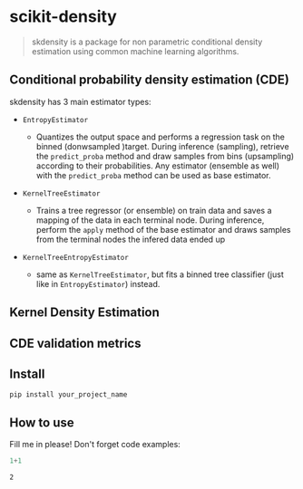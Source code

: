 # scikit-density
> skdensity is a package for non parametric conditional density estimation using common machine learning algorithms.


## Conditional probability density estimation (CDE)

skdensity has 3 main estimator types:

- `EntropyEstimator`
    - Quantizes the output space and performs a regression task on the binned (donwsampled )target. During inference (sampling), retrieve the `predict_proba` method and draw samples from bins (upsampling) according to their probabilities. Any estimator (ensemble as well) with the `predict_proba` method can be used as base estimator.
    
- `KernelTreeEstimator`
    - Trains a tree regressor (or ensemble) on train data and saves a mapping of the data in each terminal node. During inference, perform the `apply` method of the base estimator and draws samples from the terminal nodes the infered data ended up
- `KernelTreeEntropyEstimator`
    - same as `KernelTreeEstimator`, but fits a binned tree classifier (just like in `EntropyEstimator`) instead.


## Kernel Density Estimation

## CDE validation metrics

## Install

`pip install your_project_name`

## How to use

Fill me in please! Don't forget code examples:

```python
1+1
```




    2


